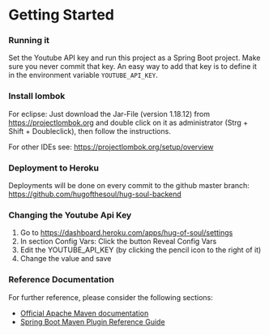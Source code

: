# Getting Started

### Running it
Set the Youtube API key and run this project as a Spring Boot project.
Make sure you never commit that key.
An easy way to add that key is to define it in the environment variable `YOUTUBE_API_KEY`.

### Install lombok
For eclipse: Just download the Jar-File (version 1.18.12) from https://projectlombok.org and double click on it as administrator (Strg + Shift + Doubleclick), 
then follow the instructions.

For other IDEs see:
https://projectlombok.org/setup/overview

### Deployment to Heroku
Deployments will be done on every commit to the github master branch: https://github.com/hugofthesoul/hug-soul-backend

### Changing the Youtube Api Key
1. Go to https://dashboard.heroku.com/apps/hug-of-soul/settings
2. In section Config Vars: Click the button Reveal Config Vars
3. Edit the YOUTUBE_API_KEY (by clicking the pencil icon to the right of it)
4. Change the value and save


### Reference Documentation
For further reference, please consider the following sections:

* [Official Apache Maven documentation](https://maven.apache.org/guides/index.html)
* [Spring Boot Maven Plugin Reference Guide](https://docs.spring.io/spring-boot/docs/2.2.6.RELEASE/maven-plugin/)

